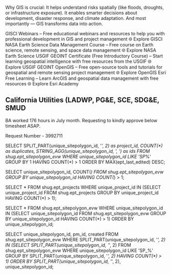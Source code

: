Why GIS is crucial:
It helps understand risks spatially (like floods, droughts, or infrastructure exposure).
It enables smarter decisions about development, disaster response, and climate adaptation.
And most importantly — GIS transforms data into action.

GISCI Webinars – Free educational webinars and resources to help you with professional development in GIS and project management
🌐 Explore GISCI
NASA Earth Science Data Management Course – Free course on Earth science, remote sensing, and space data management
🌐 Explore NASA Earth Science
USGIF GEOINT Certificate (Free Introductory Course) – Start learning geospatial intelligence with free resources from the USGIF
🌐 Explore USGIF GEOINT
OpenGIS – Free open-source tools and tutorials for geospatial and remote sensing project management
🌐 Explore OpenGIS
Esri Free Learning – Learn ArcGIS and geospatial data management with free resources
🌐 Explore Esri Academy

California Utilities (LADWP, PG&E, SCE, SDG&E, SMUD
----

BA worked 176 hours in July month. Requesting to kindly approve below timesheet ASAP.

Request Number - 3992711

SELECT SPLIT_PART(unique_sitepolygon_id, '_', 2) as project_id, COUNT(*) as duplicates, STRING_AGG(unique_sitepolygon_id, ', ') as ids FROM shug.ept_sitepolygon_evw WHERE unique_sitepolygon_id LIKE 'SP_%' GROUP BY 1 HAVING COUNT(*) > 1 ORDER BY MAX(ept_last_edited) DESC;

SELECT unique_sitepolygon_id, COUNT(*) FROM shug.ept_sitepolygon_evw GROUP BY unique_sitepolygon_id HAVING COUNT(*) > 1;

SELECT * FROM shug.ept_projects WHERE unique_project_id IN (SELECT unique_project_id FROM shug.ept_projects GROUP BY unique_project_id HAVING COUNT(*) > 1);

SELECT * FROM shug.ept_sitepolygon_evw WHERE unique_sitepolygon_id IN (SELECT unique_sitepolygon_id FROM shug.ept_sitepolygon_evw GROUP BY unique_sitepolygon_id HAVING COUNT(*) > 1) ORDER BY unique_sitepolygon_id;

SELECT unique_sitepolygon_id, pm_id, created FROM shug.ept_sitepolygon_evw WHERE SPLIT_PART(unique_sitepolygon_id, '_', 2) IN (SELECT SPLIT_PART(unique_sitepolygon_id, '_', 2) FROM shug.ept_sitepolygon_evw WHERE unique_sitepolygon_id LIKE 'SP_%' GROUP BY SPLIT_PART(unique_sitepolygon_id, '_', 2) HAVING COUNT(*) > 1) ORDER BY SPLIT_PART(unique_sitepolygon_id, '_', 2), unique_sitepolygon_id;
